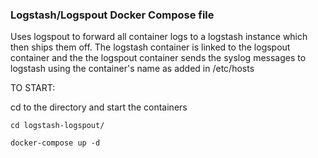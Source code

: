 ### Logstash/Logspout Docker Compose file ###

Uses logspout to forward all container logs to a logstash instance which
then ships them off. The logstash container is linked to the logspout container and the the logspout container sends the syslog messages to logstash using the container's name as added in /etc/hosts

TO START:

cd to the directory and start the containers

    cd logstash-logspout/

    docker-compose up -d

